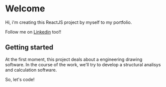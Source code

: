 # Welcome

Hi, i'm creating this ReactJS project by myself to my portfolio.

Follow me on [Linkedin](https://linkedin.com/in/opaulo) too!!

## Getting started

At the first moment, this project deals about a engineering drawing software. In the course of the work, we'll try to develop a structural analisys and calculation software. 

So, let's code!
